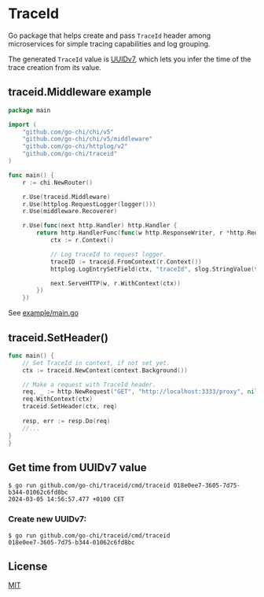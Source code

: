 # TraceId

Go package that helps create and pass `TraceId` header among microservices for simple tracing capabilities and log grouping.

The generated `TraceId` value is [UUIDv7](https://datatracker.ietf.org/doc/html/draft-peabody-dispatch-new-uuid-format-03#name-uuid-version-7), which lets you infer the time of the trace creation from its value.

## traceid.Middleware example

```go
package main

import (
	"github.com/go-chi/chi/v5"
	"github.com/go-chi/chi/v5/middleware"
	"github.com/go-chi/httplog/v2"
	"github.com/go-chi/traceid"
)

func main() {
	r := chi.NewRouter()

	r.Use(traceid.Middleware)
	r.Use(httplog.RequestLogger(logger()))
	r.Use(middleware.Recoverer)

	r.Use(func(next http.Handler) http.Handler {
		return http.HandlerFunc(func(w http.ResponseWriter, r *http.Request) {
			ctx := r.Context()

			// Log traceId to request logger.
			traceID := traceid.FromContext(r.Context())
			httplog.LogEntrySetField(ctx, "traceId", slog.StringValue(traceID))

			next.ServeHTTP(w, r.WithContext(ctx))
		})
	})
```

See [example/main.go](./example/main.go)

## traceid.SetHeader()

```go
func main() {
    // Set TraceId in context, if not set yet.
    ctx := traceid.NewContext(context.Background())

    // Make a request with TraceId header.
    req, _ := http.NewRequest("GET", "http://localhost:3333/proxy", nil)
    req.WithContext(ctx)
    traceid.SetHeader(ctx, req)
    
    resp, err := resp.Do(req)
    //...
}
}
```

## Get time from UUIDv7 value

```
$ go run github.com/go-chi/traceid/cmd/traceid 018e0ee7-3605-7d75-b344-01062c6fd8bc
2024-03-05 14:56:57.477 +0100 CET
```

### Create new UUIDv7:
```
$ go run github.com/go-chi/traceid/cmd/traceid
018e0ee7-3605-7d75-b344-01062c6fd8bc
```

## License
[MIT](./LICENSE)